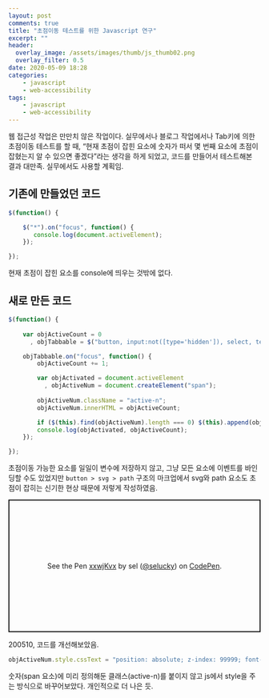 ```yaml
---
layout: post
comments: true
title: "초점이동 테스트를 위한 Javascript 연구"
excerpt: ""
header:
  overlay_image: /assets/images/thumb/js_thumb02.png
  overlay_filter: 0.5
date: 2020-05-09 18:28
categories:
    - javascript
    - web-accessibility
tags:
    - javascript
    - web-accessibility
---
```

웹 접근성 작업은 만만치 않은 작업이다. 실무에서나 블로그 작업에서나 Tab키에 의한 초점이동 테스트를 할 때, &ldquo;현재 초점이 잡힌 요소에 숫자가 떠서 몇 번째 요소에 초점이 잡혔는지 알 수 있으면 좋겠다&rdquo;라는 생각을 하게 되었고, 코드를 만들어서 테스트해본 결과 대만족. 실무에서도 사용할 계획임.

## 기존에 만들었던 코드
```javascript
$(function() {

    $("*").on("focus", function() {
       console.log(document.activeElement);
    });

});
```
현재 초점이 잡힌 요소를 console에 띄우는 것밖에 없다.

## 새로 만든 코드
```javascript
$(function() {
    
    var objActiveCount = 0
      , objTabbable = $("button, input:not([type='hidden']), select, textarea, [href], [tabindex]:not([tabindex='-1'])");

    objTabbable.on("focus", function() {
        objActiveCount += 1;

        var objActivated = document.activeElement
          , objActiveNum = document.createElement("span");
        
        objActiveNum.className = "active-n";
        objActiveNum.innerHTML = objActiveCount;

        if ($(this).find(objActiveNum).length === 0) $(this).append(objActiveNum);
        console.log(objActivated, objActiveCount);
    });

});
```
초점이동 가능한 요소를 일일이 변수에 저장하지 않고, 그냥 모든 요소에 이벤트를 바인딩할 수도 있었지만 <code>button &gt; svg &gt; path</code> 구조의 마크업에서 svg와 path 요소도 초점이 잡히는 신기한 현상 때문에 저렇게 작성하였음.

<p class="codepen" data-height="265" data-theme-id="default" data-default-tab="js,result" data-user="selucky" data-slug-hash="xxwjKvx" style="height: 265px; box-sizing: border-box; display: flex; align-items: center; justify-content: center; border: 2px solid; margin: 1em 0; padding: 1em;" data-pen-title="xxwjKvx">
  <span>See the Pen <a href="https://codepen.io/selucky/pen/xxwjKvx">
  xxwjKvx</a> by sel (<a href="https://codepen.io/selucky">@selucky</a>)
  on <a href="https://codepen.io">CodePen</a>.</span>
</p>
<script async src="https://static.codepen.io/assets/embed/ei.js"></script>

200510, 코드를 개선해보았음.

```javascript
objActiveNum.style.cssText = "position: absolute; z-index: 99999; font-size: 5rem; font-weight: 700; color: #525252";
```

숫자(span 요소)에 미리 정의해둔 클래스(active-n)를 붙이지 않고 js에서 style을 주는 방식으로 바꾸어보았다. 개인적으로 더 나은 듯.